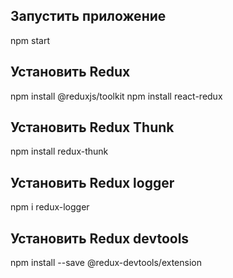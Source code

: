 ## Запустить приложение
npm start
## Установить Redux  
npm install @reduxjs/toolkit
npm install react-redux
## Установить Redux Thunk
npm install redux-thunk
## Установить Redux logger
npm i redux-logger
## Установить Redux devtools
npm install --save @redux-devtools/extension

